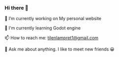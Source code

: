 ### Hi there 👋

🔭 I’m currently working on My personal website

🌱 I'm currently learning Godot engine



📫 How to reach me: tilenlampret1@gmail.com

💬 Ask me about anything. I like to meet new friends 😀

<!--
**tilenl/tilenl** is a ✨ _special_ ✨ repository because its `README.md` (this file) appears on your GitHub profile.

Here are some ideas to get you started:

- 🔭 I’m currently working on ...
- 🌱 I’m currently learning ...
- 👯 I’m looking to collaborate on ...
- 🤔 I’m looking for help with ...
- 💬 Ask me about ...
- 📫 How to reach me: ...
- 😄 Pronouns: ...
- ⚡ Fun fact: ...
-->
